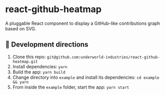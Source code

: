 # react-github-heatmap

A pluggable React component to display a GitHub-like contributions graph based on SVG.

## 🚧 Development directions

1. Clone this repo: `git@github.com:underworld-industries/react-github-heatmap.git`
2. Install dependencies: `yarn`
3. Build the app: `yarn build`
4. Change directory into `example` and install its dependencies: `cd example && yarn`
5. From inside the `example` folder, start the app: `yarn start`
